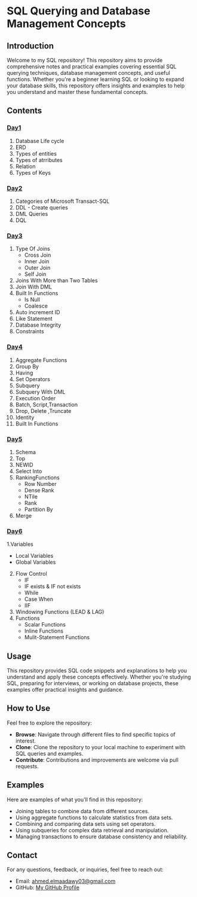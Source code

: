 # SQL Querying and Database Management Concepts

## Introduction

Welcome to my SQL repository! This repository aims to provide comprehensive notes and practical examples covering essential SQL querying techniques, database management concepts, and useful functions. Whether you're a beginner learning SQL or looking to expand your database skills, this repository offers insights and examples to help you understand and master these fundamental concepts.

## Contents

### [Day1](./Notes/DB%20-%20Day1.md)
1. Database Life cycle
2. ERD
3. Types of entities
4. Types of atrributes
5. Relation
6. Types of Keys
### [Day2](./Notes/DB%20-%20Day2.md)
1. Categories of Microsoft Transact-SQL
2. DDL - Create queries
3. DML Queries
4. DQL
### [Day3](./Notes/DB%20-%20Day3.md)
1. Type Of Joins
   - Cross Join
   - Inner Join
   - Outer Join
   - Self Join
2. Joins With More than Two Tables
3. Join With DML
4. Built In Functions
   - Is Null
   - Coalesce
5. Auto increment ID
6. Like Statement
7. Database Integrity
8. Constraints

### [Day4](./Notes/DB%20-%20Day4.md)
1. Aggregate Functions
2. Group By
3. Having
4. Set Operators
5. Subquery
6. Subquery With DML
7. Execution Order
8. Batch, Script,Transaction
9. Drop, Delete ,Truncate
10. Identity
11. Built In Functions

### [Day5](Notes/DB%20-%20Day5.md)
1. Schema
2. Top
3. NEWID
4. Select Into
5. RankingFunctions
   - Row Number
   - Dense Rank
   - NTile
   - Rank
   - Partition By
6. Merge  

### [Day6](./Notes/DB%20-%20Day6.md)
1.Variables
   - Local Variables
   - Global Variables
2. Flow Control
   - IF
   - IF exists & IF not exists
   - While
   - Case When
   - IIF
3. Windowing Functions (LEAD & LAG)
4. Functions
   - Scalar Functions
   - Inline Functions
   - Mulit-Statement Functions 


## Usage

This repository provides SQL code snippets and explanations to help you understand and apply these concepts effectively. Whether you're studying SQL, preparing for interviews, or working on database projects, these examples offer practical insights and guidance.

## How to Use

Feel free to explore the repository:
- **Browse**: Navigate through different files to find specific topics of interest.
- **Clone**: Clone the repository to your local machine to experiment with SQL queries and examples.
- **Contribute**: Contributions and improvements are welcome via pull requests.

## Examples

Here are examples of what you'll find in this repository:

- Joining tables to combine data from different sources.
- Using aggregate functions to calculate statistics from data sets.
- Combining and comparing data sets using set operators.
- Using subqueries for complex data retrieval and manipulation.
- Managing transactions to ensure database consistency and reliability.


## Contact

For any questions, feedback, or inquiries, feel free to reach out:

- Email: ahmed.elmaadawy03@gmail.com
- GitHub: [My GitHub Profile](https://github.com/ahmedelmaadawy)
